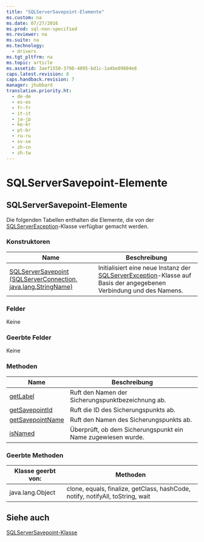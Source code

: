 ```yaml
---
title: "SQLServerSavepoint-Elemente"
ms.custom: na
ms.date: 07/27/2016
ms.prod: sql-non-specified
ms.reviewer: na
ms.suite: na
ms.technology: 
  - drivers
ms.tgt_pltfrm: na
ms.topic: article
ms.assetid: 3aef1550-3798-4095-bd1c-1a4be09804e8
caps.latest.revision: 8
caps.handback.revision: 7
manager: jhubbard
translation.priority.ht: 
  - de-de
  - es-es
  - fr-fr
  - it-it
  - ja-jp
  - ko-kr
  - pt-br
  - ru-ru
  - sv-se
  - zh-cn
  - zh-tw
---
```

# SQLServerSavepoint-Elemente
    
## SQLServerSavepoint\-Elemente  
 Die folgenden Tabellen enthalten die Elemente, die von der [SQLServerException](../content/SQLServerException-Class.md)\-Klasse verfügbar gemacht werden.  
  
### Konstruktoren  
  
|Name|Beschreibung|  
|----------|------------------|  
|[SQLServerSavepoint \(SQLServerConnection, java.lang.StringName\)](../content/SQLServerSavepoint-Constructor--SQLServerConnection--java.lang.StringName-.md)|Initialisiert eine neue Instanz der [SQLServerException](../content/SQLServerException-Class.md)\-Klasse auf Basis der angegebenen Verbindung und des Namens.|  
  
### Felder  
 Keine  
  
### Geerbte Felder  
 Keine  
  
### Methoden  
  
|Name|Beschreibung|  
|----------|------------------|  
|[getLabel](../content/getLabel-Method--SQLServerSavepoint-.md)|Ruft den Namen der Sicherungspunktbezeichnung ab.|  
|[getSavepointId](../content/getSavepointId-Method--SQLServerSavepoint-.md)|Ruft die ID des Sicherungspunkts ab.|  
|[getSavepointName](../content/getSavepointName-Method--SQLServerSavepoint-.md)|Ruft den Namen des Sicherungspunkts ab.|  
|[isNamed](../content/isNamed-Method--SQLServerSavepoint-.md)|Überprüft, ob dem Sicherungspunkt ein Name zugewiesen wurde.|  
  
### Geerbte Methoden  
  
|Klasse geerbt von:|Methoden|  
|------------------------|--------------|  
|java.lang.Object|clone, equals, finalize, getClass, hashCode, notify, notifyAll, toString, wait|  
  
## Siehe auch  
 [SQLServerSavepoint-Klasse](../content/SQLServerSavepoint-Class.md)  
  
  